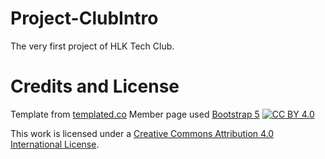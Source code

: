 # Project-ClubIntro
The very first project of HLK Tech Club.

# Credits and License
Template from [templated.co](templated.co)
Member page used [Bootstrap 5](getbootstrap.com)
[![CC BY 4.0][cc-by-shield]][cc-by]

This work is licensed under a
[Creative Commons Attribution 4.0 International License][cc-by].

[cc-by]: http://creativecommons.org/licenses/by/4.0/
[cc-by-shield]: https://img.shields.io/badge/License-CC%20BY%204.0-lightgrey.svg
